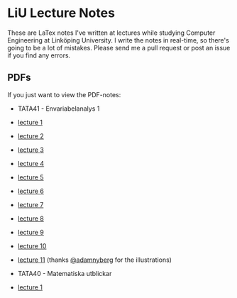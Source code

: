# LiU Lecture Notes
These are LaTex notes I've written at lectures while studying Computer Engineering at Linköping University.
I write the notes in real-time, so there's going to be a lot of mistakes. Please send me a pull request or post an issue if you find any errors.

## PDFs
If you just want to view the PDF-notes:

* TATA41 - Envariabelanalys 1
 * [lecture 1](http://github.com/DanielRapp/lecture-notes/raw/master/TATA41/1lecture/lecture.pdf)
 * [lecture 2](http://github.com/DanielRapp/lecture-notes/raw/master/TATA41/2lecture/lecture.pdf)
 * [lecture 3](http://github.com/DanielRapp/lecture-notes/raw/master/TATA41/3lecture/lecture.pdf)
 * [lecture 4](http://github.com/DanielRapp/lecture-notes/raw/master/TATA41/4lecture/lecture.pdf)
 * [lecture 5](http://github.com/DanielRapp/lecture-notes/raw/master/TATA41/5lecture/lecture.pdf)
 * [lecture 6](http://github.com/DanielRapp/lecture-notes/raw/master/TATA41/6lecture/lecture.pdf)
 * [lecture 7](http://github.com/DanielRapp/lecture-notes/raw/master/TATA41/7lecture/lecture.pdf)
 * [lecture 8](http://github.com/DanielRapp/lecture-notes/raw/master/TATA41/8lecture/lecture.pdf)
 * [lecture 9](http://github.com/DanielRapp/lecture-notes/raw/master/TATA41/9lecture/lecture.pdf)
 * [lecture 10](http://github.com/DanielRapp/lecture-notes/raw/master/TATA41/10lecture/lecture.pdf)
 * [lecture 11](http://github.com/DanielRapp/lecture-notes/raw/master/TATA41/11lecture/lecture.pdf) (thanks [@adamnyberg](https://github.com/adamnyberg) for the illustrations)

* TATA40 - Matematiska utblickar
 * [lecture 1](http://github.com/DanielRapp/lecture-notes/raw/master/TATA40/1lecture/lecture.pdf)
